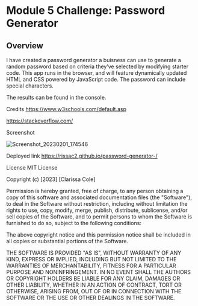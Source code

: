 # Module 5 Challenge: Password Generator

## Overview
 
I have created a password generator a buisness can use to generate a random password based on criteria they’ve selected by modifying starter code. This app runs in the browser, and will feature dynamically updated HTML and CSS powered by JavaScript code. The password can include special characters.


The results can be found in the console.

Credits
https://www.w3schools.com/default.asp

https://stackoverflow.com/


Screenshot



![Screenshot_20230201_174546](https://user-images.githubusercontent.com/105446766/216441631-165eb579-db41-4c96-93f1-0e1f9d760812.png)

Deployed link
https://rissac2.github.io/password-generator-/

License
MIT License

Copyright (c) [2023] [Clarissa Cole]

Permission is hereby granted, free of charge, to any person obtaining a copy of this software and associated documentation files (the "Software"), to deal in the Software without restriction, including without limitation the rights to use, copy, modify, merge, publish, distribute, sublicense, and/or sell copies of the Software, and to permit persons to whom the Software is furnished to do so, subject to the following conditions:

The above copyright notice and this permission notice shall be included in all copies or substantial portions of the Software.

THE SOFTWARE IS PROVIDED "AS IS", WITHOUT WARRANTY OF ANY KIND, EXPRESS OR IMPLIED, INCLUDING BUT NOT LIMITED TO THE WARRANTIES OF MERCHANTABILITY, FITNESS FOR A PARTICULAR PURPOSE AND NONINFRINGEMENT. IN NO EVENT SHALL THE AUTHORS OR COPYRIGHT HOLDERS BE LIABLE FOR ANY CLAIM, DAMAGES OR OTHER LIABILITY, WHETHER IN AN ACTION OF CONTRACT, TORT OR OTHERWISE, ARISING FROM, OUT OF OR IN CONNECTION WITH THE SOFTWARE OR THE USE OR OTHER DEALINGS IN THE SOFTWARE.
